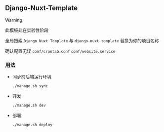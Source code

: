 ## Django-Nuxt-Template

> [!WARNING]
> 此模板处在实验性阶段

全局搜索 `Django Nuxt Template` 与 `django-nuxt-template` 替换为你的项目名称

确认配置无误 `conf/crontab.conf` `conf/website.service`

### 用法

- 同步前后端运行环境

  ```bash
  ./manage.sh sync
  ```

- 开发

  ```bash
  ./manage.sh dev
  ```

- 部署
  
  ```bash
  ./manage.sh deploy
  ```
